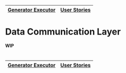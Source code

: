 | [Generator Executor](generator_executor.md) | [User Stories](README.md) |
| ------------------------------------------- | ------------------------- |

# Data Communication Layer

**WIP**

#

| [Generator Executor](generator_executor.md) | [User Stories](README.md) |
| ------------------------------------------- | ------------------------- |
